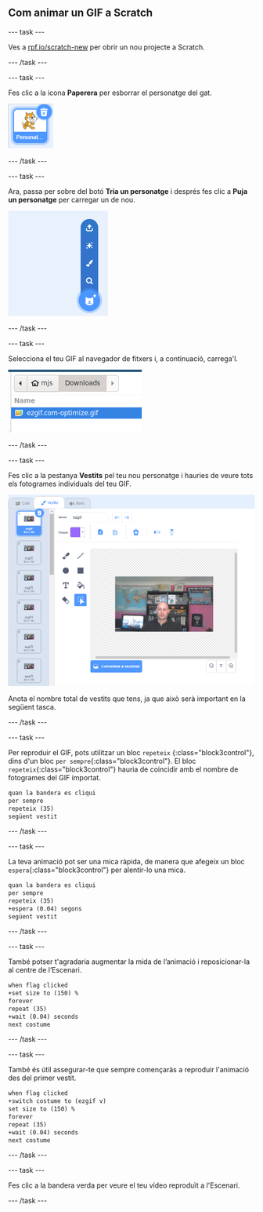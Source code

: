 ## Com animar un GIF a Scratch

--- task ---

Ves a [rpf.io/scratch-new](https://rpf.io/scratch-new) per obrir un nou projecte a Scratch.

--- /task ---

--- task ---

Fes clic a la icona **Paperera** per esborrar el personatge del gat.

![imatge que mostra el personatge gat amb icona de paperera](images/delete-sprite.png)

--- /task ---

--- task ---

Ara, passa per sobre del botó **Tria un personatge** i després fes clic a **Puja un personatge** per carregar un de nou.

![imatge que mostra al menú de triar un personatge amb l'opció de la càrrega de personatge seleccionada](images/upload-sprite.png)

--- /task ---

--- task ---

Selecciona el teu GIF al navegador de fitxers i, a continuació, carrega'l.

![imatge que mostra la selecció de GIF al navegador d'arxius](images/select-gif.png)

--- /task ---

--- task ---

Fes clic a la pestanya **Vestits** pel teu nou personatge i hauries de veure tots els fotogrames individuals del teu GIF.

![imatge que mostra el GIF convertit en vestits individuals a Scratch](images/gif-costumes.png)

Anota el nombre total de vestits que tens, ja que això serà important en la següent tasca.

--- /task ---

--- task ---

Per reproduir el GIF, pots utilitzar un bloc `repeteix` {:class="block3control"}, dins d'un bloc `per sempre`{:class="block3control"}. El bloc `repeteix`{:class="block3control"} hauria de coincidir amb el nombre de fotogrames del GIF importat.

```blocks3
quan la bandera es cliqui
per sempre
repeteix (35)
següent vestit
```
--- /task ---

--- task ---

La teva animació pot ser una mica ràpida, de manera que afegeix un bloc `espera`{:class="block3control"} per alentir-lo una mica.


```blocks3
quan la bandera es cliqui
per sempre
repeteix (35)
+espera (0.04) segons
següent vestit
```

--- /task ---

--- task ---

També potser t'agradaria augmentar la mida de l’animació i reposicionar-la al centre de l’Escenari.

```blocks3
when flag clicked
+set size to (150) %
forever
repeat (35)
+wait (0.04) seconds
next costume
```

--- /task ---

--- task ---

També és útil assegurar-te que sempre començaràs a reproduir l'animació des del primer vestit.

```blocks3
when flag clicked
+switch costume to (ezgif v)
set size to (150) %
forever
repeat (35)
+wait (0.04) seconds
next costume
```

--- /task ---


--- task ---

Fes clic a la bandera verda per veure el teu vídeo reproduït a l'Escenari.

--- /task ---





